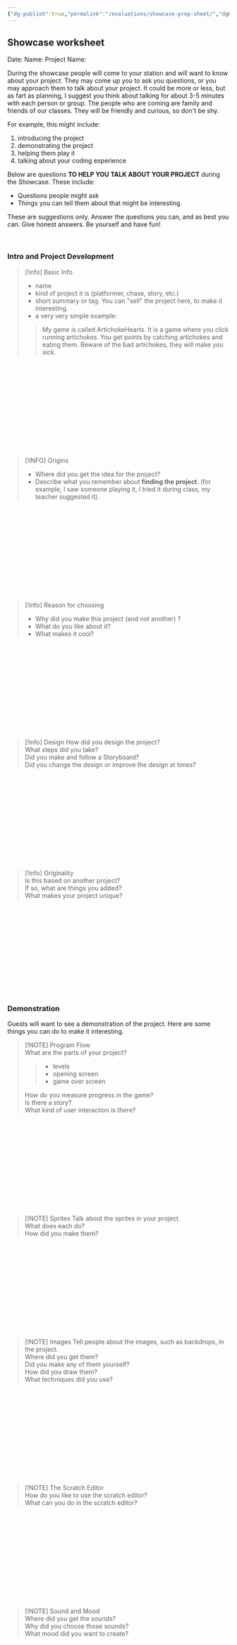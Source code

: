 ```yaml
---
{"dg-publish":true,"permalink":"/evaluations/showcase-prep-sheet/","dgHomeLink":true,"dgPassFrontmatter":false}
---
```



## Showcase worksheet

Date: 
Name:
Project Name:

During the showcase people will come to your station and will want to know about your project. They may come up you to ask you questions, or you may approach them to talk about your project. It could be more or less, but as fart as planning, I suggest you think about talking for about 3-5 minutes with each person or group.  The people who are coming are family and friends of our classes. They will be friendly and curious, so don't be shy. 

For example, this might include: 
1. introducing the project
2. demonstrating the project 
3. helping them play it
4. talking about your coding experience

Below are questions <b>TO HELP YOU TALK ABOUT YOUR PROJECT</b> during the Showcase. These include:
* Questions people might ask
* Things you can tell them about that might be interesting. 

These are suggestions only. Answer the questions you can, and as best you can. Give honest answers.  Be yourself and have fun!

<div style="page-break-after: always; visibility: hidden"> 
\pagebreak 
</div>

### Intro and Project Development
> [!info] Basic Info
> * name
 >* kind of project it is (platformer, chase, story, etc.) 
 >* short summary or tag. You can "sell" the project here, to make it interesting. 
 >* a very very simple example:  
 >> My game is called ArtichokeHearts. It is a game where you click running artichokes. You get points by catching artichokes and eating them. Beware of the bad artichokes, they will make you sick.
<div style="height:200px;"></div>

> [!INFO] Origins
> * Where did you get the idea for the project? 
> * Describe what you remember about **finding the project**. (for example, I saw someone playing it, I tried it during class, my teacher suggested it). 
<div style="height:200px;"></div>

> [!info] Reason for choosing
> * Why did  you make this project (and not another) ? 
> * What do you like about it? 
> * What makes it cool?
<div style="height:200px;"></div>

> [!info] Design 
> How did you design the project?  
> What steps did you take?  
> Did you make and follow a Storyboard?  
> Did you change the design or improve the design at times?  
<div style="height:200px;"></div>

> [!info] Originality  
 > Is this based on another project?  
 > If so, what are things you added?  
 > What makes your project unique? 
<div style="height:200px;"></div>

### Demonstration

Guests will want to see a demonstration of the project. Here are some things you can do to make it interesting.

> [!NOTE] Program Flow  
> What are the parts of your project?  
> >* levels  
> >* opening screen  
> >* game over screen   
>
> How do you measure progress in the game?  
> Is there a story?   
> What kind of user interaction is there?  
<div style="height:200px;"></div>

> [!NOTE] Sprites
> Talk about the sprites in your project.  
> What does each do?  
> How did you make them?  
<div style="height:200px;"></div>

> [!NOTE] Images
> Tell people about the images, such as backdrops, in the project.  
> Where did you get them?  
> Did you make any of them yourself?  
> How did you draw them?  
> What techniques did you use?  
<div style="height:200px;"></div>

> [!NOTE] The Scratch Editor  
> How do you like to use the scratch editor?  
> What can you do in the scratch editor?  
<div style="height:200px;"></div>

> [!NOTE] Sound and Mood  
> Where did you get the sounds?  
> Why did you choose those sounds?  
> What mood did you want to create?  
<div style="height:200px;"></div>


## Coding Experience

> [!abstract] Learning Coding
> What was easy and hard about making this project?  
> What are some ideas/coding techniques that this project uses?  
> What did you learn doing it?  
> What do you want to learn more about?  
<div style="height:200px;"></div>

> [!abstract] Effort
> How long did you work on this project?  
> What was working on it like?  

<div style="height:200px;"></div>

> [!abstract] Completion
> Is the project finished?  
> Are there parts you want to add or change?  
<div style="height:200px;"></div>
